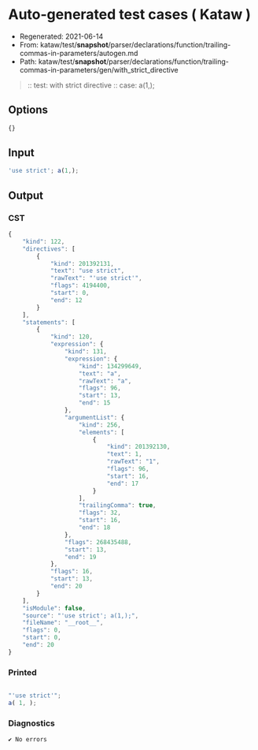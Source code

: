 # Auto-generated test cases ( Kataw )
- Regenerated: 2021-06-14
- From: kataw/test/__snapshot__/parser/declarations/function/trailing-commas-in-parameters/autogen.md
- Path: kataw/test/__snapshot__/parser/declarations/function/trailing-commas-in-parameters/gen/with_strict_directive
> :: test: with strict directive
> :: case: a(1,);
## Options

`````js
{}
`````
## Input

`````js
'use strict'; a(1,);
`````
## Output

### CST

```javascript
{
    "kind": 122,
    "directives": [
        {
            "kind": 201392131,
            "text": "use strict",
            "rawText": "'use strict'",
            "flags": 4194400,
            "start": 0,
            "end": 12
        }
    ],
    "statements": [
        {
            "kind": 120,
            "expression": {
                "kind": 131,
                "expression": {
                    "kind": 134299649,
                    "text": "a",
                    "rawText": "a",
                    "flags": 96,
                    "start": 13,
                    "end": 15
                },
                "argumentList": {
                    "kind": 256,
                    "elements": [
                        {
                            "kind": 201392130,
                            "text": 1,
                            "rawText": "1",
                            "flags": 96,
                            "start": 16,
                            "end": 17
                        }
                    ],
                    "trailingComma": true,
                    "flags": 32,
                    "start": 16,
                    "end": 18
                },
                "flags": 268435488,
                "start": 13,
                "end": 19
            },
            "flags": 16,
            "start": 13,
            "end": 20
        }
    ],
    "isModule": false,
    "source": "'use strict'; a(1,);",
    "fileName": "__root__",
    "flags": 0,
    "start": 0,
    "end": 20
}
```

### Printed

```javascript

"'use strict'";
a( 1, );

```

### Diagnostics

```javascript
✔ No errors
```

